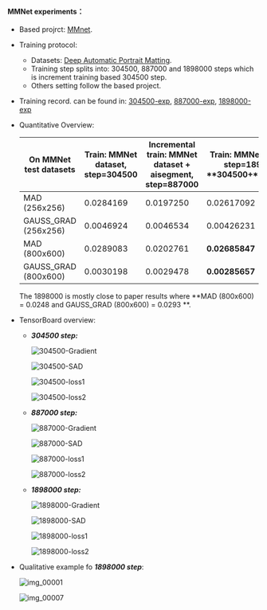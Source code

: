 #### MMNet experiments：

- Based projrct: [MMnet](https://github.com/hyperconnect/MMNet).

- Training protocol:

  - Datasets: [Deep Automatic Portrait Matting](http://xiaoyongshen.me/webpages/webpage_automatting/).
  - Training step splits into: 304500, 887000 and 1898000 steps which is increment training based 304500 step.
  - Others setting follow the based project.

- Training record. can be found in: [304500-exp](), [887000-exp](), [1898000-exp]()

- Quantitative Overview:

  | **On** **MMNet** **test datasets** | **Train:** **MMNet** **dataset, step=304500** | **Incremental** **train:** **MMNet** **dataset +** **aisegment**, step=887000 | **Train:** **MMNet** **dataset, step=1898000**      **304500+**1593500 |
  | ---------------------------------- | --------------------------------------------- | ------------------------------------------------------------ | ------------------------------------------------------------ |
  | MAD   (256x256)                    | 0.0284169                                     | 0.0197250                                                    | 0.02617092                                                   |
  | GAUSS_GRAD   (256x256)             | 0.0046924                                     | 0.0046534                                                    | 0.00426231                                                   |
  | MAD   (800x600)                    | 0.0289083                                     | 0.0202761                                                    | **0.02685847**                                               |
  | GAUSS_GRAD   (800x600)             | 0.0030198                                     | 0.0029478                                                    | **0.00285657**                                               |

  The 1898000 is mostly close to paper results where   **MAD   (800x600)  = 0.0248 and GAUSS_GRAD   (800x600)   = 0.0293 **.

- TensorBoard overview:

  - ***304500 step:***

    ![304500-Gradient](/Users/juphoon/Desktop/erichym/github-pro/MMNet-exp/pic/304500-Gradient.png)

    ![304500-SAD](/Users/juphoon/Desktop/erichym/github-pro/MMNet-exp/pic/304500-SAD.png)

    ![304500-loss1](/Users/juphoon/Desktop/erichym/github-pro/MMNet-exp/pic/304500-loss1.png)

    ![304500-loss2](/Users/juphoon/Desktop/erichym/github-pro/MMNet-exp/pic/304500-loss2.png)

  - ***887000 step:***

    ![887000-Gradient](/Users/juphoon/Desktop/erichym/github-pro/MMNet-exp/pic/887000-Gradient.png)

    ![887000-SAD](/Users/juphoon/Desktop/erichym/github-pro/MMNet-exp/pic/887000-SAD.png)

    ![887000-loss1](/Users/juphoon/Desktop/erichym/github-pro/MMNet-exp/pic/887000-loss1.png)

    ![887000-loss2](/Users/juphoon/Desktop/erichym/github-pro/MMNet-exp/pic/887000-loss2.png)

    

  - ***1898000 step:***

    ![1898000-Gradient](/Users/juphoon/Desktop/erichym/github-pro/MMNet-exp/pic/1898000-Gradient.png)

    ![1898000-SAD](/Users/juphoon/Desktop/erichym/github-pro/MMNet-exp/pic/1898000-SAD.png)

    ![1898000-loss1](/Users/juphoon/Desktop/erichym/github-pro/MMNet-exp/pic/1898000-loss1.png)

    ![1898000-loss2](/Users/juphoon/Desktop/erichym/github-pro/MMNet-exp/pic/1898000-loss2.png)

- Qualitative example fo ***1898000 step***:

  ![img_00001](/Users/juphoon/Desktop/erichym/github-pro/MMNet-exp/pic/img_00001.jpg)

  ![img_00007](/Users/juphoon/Desktop/erichym/github-pro/MMNet-exp/pic/img_00007.jpg)
